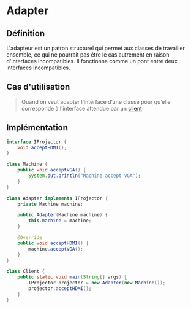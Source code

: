 # Adapter

## Définition
L'adapteur est un patron structurel qui permet aux classes de travailler ensemble, ce qui ne pourrait pas être le cas autrement en raison d'interfaces incompatibles.
Il fonctionne comme un pont entre deux interfaces incompatibles.

## Cas d'utilisation

> Quand on veut adapter l’interface d’une classe pour qu’elle corresponde à l’interface attendue par un [client](/README.md#client)

## Implémentation

```java
interface IProjector {
    void acceptHDMI();
}

class Machine {
    public void acceptVGA() {
        System.out.println("Machine accept VGA");
    }
}

class Adapter implements IProjector {
    private Machine machine;

    public Adapter(Machine machine) {
        this.machine = machine;
    }

    @Override
    public void acceptHDMI() {
        machine.acceptVGA();
    }
}

class Client {
    public static void main(String[] args) {
        IProjector projector = new Adapter(new Machine());
        projector.acceptHDMI();
    }
}

```